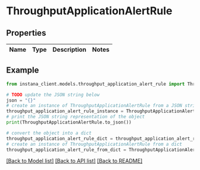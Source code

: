 # ThroughputApplicationAlertRule


## Properties

Name | Type | Description | Notes
------------ | ------------- | ------------- | -------------

## Example

```python
from instana_client.models.throughput_application_alert_rule import ThroughputApplicationAlertRule

# TODO update the JSON string below
json = "{}"
# create an instance of ThroughputApplicationAlertRule from a JSON string
throughput_application_alert_rule_instance = ThroughputApplicationAlertRule.from_json(json)
# print the JSON string representation of the object
print(ThroughputApplicationAlertRule.to_json())

# convert the object into a dict
throughput_application_alert_rule_dict = throughput_application_alert_rule_instance.to_dict()
# create an instance of ThroughputApplicationAlertRule from a dict
throughput_application_alert_rule_from_dict = ThroughputApplicationAlertRule.from_dict(throughput_application_alert_rule_dict)
```
[[Back to Model list]](../README.md#documentation-for-models) [[Back to API list]](../README.md#documentation-for-api-endpoints) [[Back to README]](../README.md)


